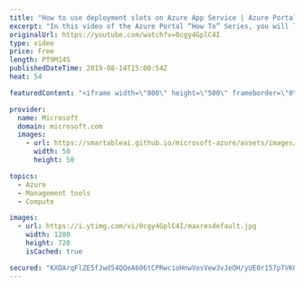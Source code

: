 ```yaml
---
title: "How to use deployment slots on Azure App Service | Azure Portal Series"
excerpt: "In this video of the Azure Portal “How To” Series, you will learn how to set up staging environments in Azure App Service by using deployment slots.   Try out these features in the Azure portal: https://portal.azure.com    Keep connected on Twitter: https://twitter.com/AzurePortal      And make sure"
originalUrl: https://youtube.com/watch?v=0cgy4GplC4I
type: video
price: Free
length: PT9M14S
publishedDateTime: 2019-08-14T15:00:54Z
heat: 54

featuredContent: "<iframe width=\"800\" height=\"500\" frameborder=\"0\" src=\"https://www.youtube.com/embed/0cgy4GplC4I\" allow=\"accelerometer; autoplay; encrypted-media; gyroscope; picture-in-picture\" allowfullscreen></iframe>"

provider:
  name: Microsoft
  domain: microsoft.com
  images:
    - url: https://smartableai.github.io/microsoft-azure/assets/images/organizations/microsoft.com-50x50.jpg
      width: 50
      height: 50

topics:
  - Azure
  - Management tools
  - Compute

images:
  - url: https://i.ytimg.com/vi/0cgy4GplC4I/maxresdefault.jpg
    width: 1280
    height: 720
    isCached: true

secured: "KXDArqFlZE5fJwd54QQeA606tCPRwcioHnwVosVew3vJeOH/yUE0r157pTVKGe8veiqPUcLE2L5WjdmqM575kaydd8XJvlLA418M98TqMfE3NIDI441YC277v1RGY0xyUjiZFuCtukeJE/ptxhLst9cofwiDZdMFLeEvy0ddYGUgOd/8FijgkP4G2Kh3JwxxxeW+5DCt0oGXtj6YqoS9XUa7jkKWAAKxCv57wa3WOLVia5Q38XMNlOvuqvKcspYTExKt776865L0CGpwLA7SHfswplqt4onA4mKD9y85oSXSvGCgF2LQAcpQy3df2Oa9Ju332L0ZFGSTPRCOHMOyjFQPThdEWqmTeGgBd5ZjeJWiXlFLA7S8vBPbQDmwKgDbsHjcwtd4iEbREoeHqnMUTCp+0DQxaqGnPcP4jwwuplQ=;2bFK3zVKez1sCgMfDJPudA=="
---
```


